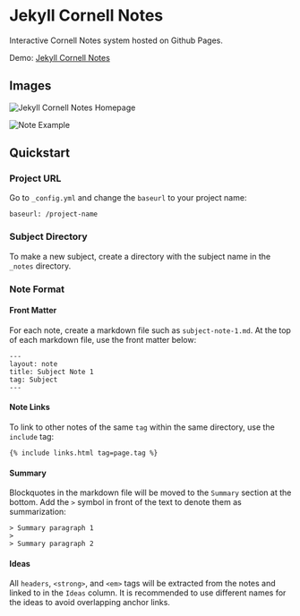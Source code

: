 # Jekyll Cornell Notes

Interactive Cornell Notes system hosted on Github Pages.

Demo: [Jekyll Cornell Notes](https://raisingexceptions.com/jekyll-cornell-notes/)

## Images

![Jekyll Cornell Notes Homepage](https://i.imgur.com/Chu2ow7.jpg)

![Note Example](https://i.imgur.com/rpzRb9s.png)

## Quickstart

### Project URL

Go to `_config.yml` and change the `baseurl` to your project name:

```
baseurl: /project-name
```

### Subject Directory

To make a new subject, create a directory with the subject name in the `_notes` directory.

### Note Format

#### Front Matter

For each note, create a markdown file such as `subject-note-1.md`. At the top of each markdown file, use the front matter below:

```
---
layout: note
title: Subject Note 1
tag: Subject
---
```

#### Note Links

To link to other notes of the same `tag`  within the same directory, use the `include` tag:

```
{% include links.html tag=page.tag %}
```

#### Summary 

Blockquotes in the markdown file will be moved to the `Summary` section at the bottom. Add the `>` symbol in front of the text to denote them as summarization:

```
> Summary paragraph 1
> 
> Summary paragraph 2
```

#### Ideas

All `headers`, `<strong>`, and `<em>` tags will be extracted from the notes and linked to in the `Ideas` column. It is recommended to use different names for the ideas to avoid overlapping anchor links.



